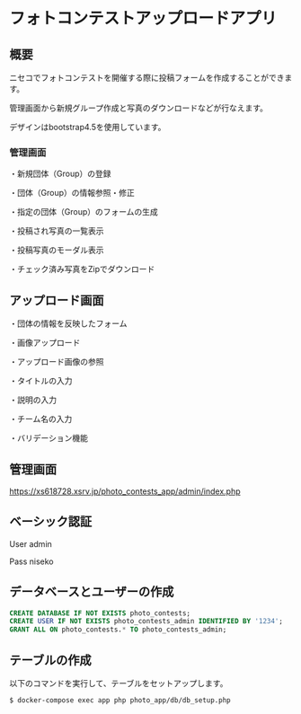 # フォトコンテストアップロードアプリ


## 概要

ニセコでフォトコンテストを開催する際に投稿フォームを作成することができます。

管理画面から新規グループ作成と写真のダウンロードなどが行なえます。

デザインはbootstrap4.5を使用しています。

### 管理画面
・新規団体（Group）の登録

・団体（Group）の情報参照・修正

・指定の団体（Group）のフォームの生成

・投稿され写真の一覧表示

・投稿写真のモーダル表示

・チェック済み写真をZipでダウンロード


## アップロード画面
・団体の情報を反映したフォーム

・画像アップロード

・アップロード画像の参照

・タイトルの入力

・説明の入力

・チーム名の入力

・バリデーション機能


## 管理画面

https://xs618728.xsrv.jp/photo_contests_app/admin/index.php


## ベーシック認証

User admin

Pass niseko


## データベースとユーザーの作成

```sql
CREATE DATABASE IF NOT EXISTS photo_contests;
CREATE USER IF NOT EXISTS photo_contests_admin IDENTIFIED BY '1234';
GRANT ALL ON photo_contests.* TO photo_contests_admin;

```


## テーブルの作成

以下のコマンドを実行して、テーブルをセットアップします。
```bash
$ docker-compose exec app php photo_app/db/db_setup.php
```
